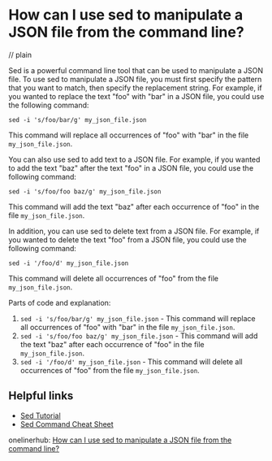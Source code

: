 # How can I use sed to manipulate a JSON file from the command line?
// plain

Sed is a powerful command line tool that can be used to manipulate a JSON file. To use sed to manipulate a JSON file, you must first specify the pattern that you want to match, then specify the replacement string. For example, if you wanted to replace the text "foo" with "bar" in a JSON file, you could use the following command:

```
sed -i 's/foo/bar/g' my_json_file.json
```

This command will replace all occurrences of "foo" with "bar" in the file `my_json_file.json`.

You can also use sed to add text to a JSON file. For example, if you wanted to add the text "baz" after the text "foo" in a JSON file, you could use the following command:

```
sed -i 's/foo/foo baz/g' my_json_file.json
```

This command will add the text "baz" after each occurrence of "foo" in the file `my_json_file.json`.

In addition, you can use sed to delete text from a JSON file. For example, if you wanted to delete the text "foo" from a JSON file, you could use the following command:

```
sed -i '/foo/d' my_json_file.json
```

This command will delete all occurrences of "foo" from the file `my_json_file.json`.

Parts of code and explanation:

1. `sed -i 's/foo/bar/g' my_json_file.json` - This command will replace all occurrences of "foo" with "bar" in the file `my_json_file.json`.
2. `sed -i 's/foo/foo baz/g' my_json_file.json` - This command will add the text "baz" after each occurrence of "foo" in the file `my_json_file.json`.
3. `sed -i '/foo/d' my_json_file.json` - This command will delete all occurrences of "foo" from the file `my_json_file.json`.

## Helpful links

- [Sed Tutorial](https://www.grymoire.com/Unix/Sed.html)
- [Sed Command Cheat Sheet](https://www.cheatography.com/davechild/cheat-sheets/sed/)

onelinerhub: [How can I use sed to manipulate a JSON file from the command line?](https://onelinerhub.com/cli-sed/how-can-i-use-sed-to-manipulate-a-json-file-from-the-command-line)